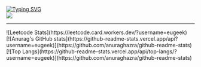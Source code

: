 [![Typing SVG](https://readme-typing-svg.herokuapp.com?color=%2336BCF7&lines=Eugene+Developer)](https://git.io/typing-svg)
<br>
![](https://komarev.com/ghpvc/?username=eugeek)<br>
<hr>
![Leetcode Stats](https://leetcode.card.workers.dev/?username=eugeek)<br>
[![Anurag's GitHub stats](https://github-readme-stats.vercel.app/api?username=eugeek)](https://github.com/anuraghazra/github-readme-stats)<br>
[![Top Langs](https://github-readme-stats.vercel.app/api/top-langs/?username=eugeek)](https://github.com/anuraghazra/github-readme-stats)
